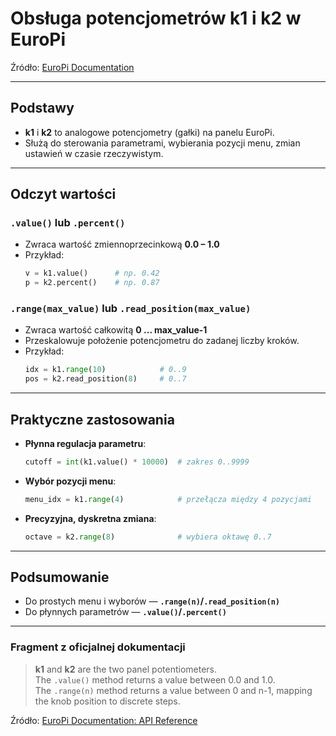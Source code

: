 # Obsługa potencjometrów k1 i k2 w EuroPi

Źródło: [EuroPi Documentation](https://allen-synthesis.github.io/EuroPi/api_reference.html#knobs)

---

## Podstawy

- **k1** i **k2** to analogowe potencjometry (gałki) na panelu EuroPi.
- Służą do sterowania parametrami, wybierania pozycji menu, zmian ustawień w czasie rzeczywistym.

---

## Odczyt wartości

### `.value()` lub `.percent()`
- Zwraca wartość zmiennoprzecinkową **0.0 – 1.0**
- Przykład:
  ```python
  v = k1.value()      # np. 0.42
  p = k2.percent()    # np. 0.87
  ```

### `.range(max_value)` lub `.read_position(max_value)`
- Zwraca wartość całkowitą **0 ... max_value-1**
- Przeskalowuje położenie potencjometru do zadanej liczby kroków.
- Przykład:
  ```python
  idx = k1.range(10)            # 0..9
  pos = k2.read_position(8)     # 0..7
  ```

---

## Praktyczne zastosowania

- **Płynna regulacja parametru**:
  ```python
  cutoff = int(k1.value() * 10000)  # zakres 0..9999
  ```

- **Wybór pozycji menu**:
  ```python
  menu_idx = k1.range(4)            # przełącza między 4 pozycjami
  ```

- **Precyzyjna, dyskretna zmiana**:
  ```python
  octave = k2.range(8)              # wybiera oktawę 0..7
  ```

---

## Podsumowanie

- Do prostych menu i wyborów — **`.range(n)`/`.read_position(n)`**
- Do płynnych parametrów — **`.value()`/`.percent()`**

---

### Fragment z oficjalnej dokumentacji

> **k1** and **k2** are the two panel potentiometers.  
> The `.value()` method returns a value between 0.0 and 1.0.  
> The `.range(n)` method returns a value between 0 and n-1, mapping the knob position to discrete steps.

Źródło: [EuroPi Documentation: API Reference](https://allen-synthesis.github.io/EuroPi/api_reference.html#knobs)